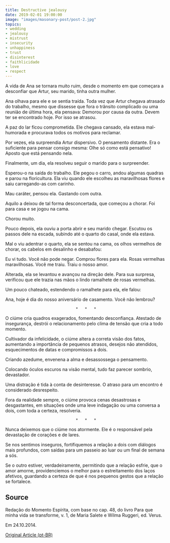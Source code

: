 ```yaml
---
title: Destructive jealousy
date: 2019-02-01 19:00:00
image: "images/masonary-post/post-2.jpg"
topics: 
- wedding
- jealousy
- mistrust
- insecurity
- unhappiness
- trust
- disinterest
- faithlicidade
- love
- respect
---
```


A vida de Ana se tornara muito ruim, desde o momento em que começara a
desconfiar que Artur, seu marido, tinha outra mulher.

Ana olhava para ele e se sentia traída. Toda vez que Artur chegava atrasado do
trabalho, mesmo que dissesse que fora o trânsito complicado ou uma reunião de
última hora, ela pensava: Demorou por causa da outra. Devem ter se encontrado
hoje. Por isso se atrasou.

A paz do lar ficou comprometida. Ele chegava cansado, ela estava mal-humorada e
procurava todos os motivos para reclamar.

Por vezes, ela surpreendia Artur dispersivo. O pensamento distante. Era o
suficiente para pensar consigo mesma: Olhe só como está pensativo! Aposto que
está pensando nela.

Finalmente, um dia, ela resolveu seguir o marido para o surpreender.

Esperou-o na saída do trabalho. Ele pegou o carro, andou algumas quadras e
parou na floricultura. Ela viu quando ele escolheu as maravilhosas flores e
saiu carregando-as com carinho.

Mau caráter, pensou ela. Gastando com outra.

Aquilo a deixou de tal forma desconcertada, que começou a chorar. Foi para casa
e se jogou na cama.

Chorou muito.

Pouco depois, ela ouviu a porta abrir e seu marido chegar. Escutou os passos
dele na escada, subindo até o quarto do casal, onde ela estava.

Mal o viu adentrar o quarto, ela se sentou na cama, os olhos vermelhos de
chorar, os cabelos em desalinho e desabafou:

Eu vi tudo. Você não pode negar. Comprou flores para ela. Rosas vermelhas
maravilhosas. Você me traiu. Traiu o nosso amor.

Alterada, ela se levantou e avançou na direção dele. Para sua surpresa,
verificou que ele trazia nas mãos o lindo ramalhete de rosas vermelhas.

Um pouco chateado, estendendo o ramalhete para ela, ele falou:

Ana, hoje é dia do nosso aniversário de casamento. Você não lembrou?

                                   *   *   *

O ciúme cria quadros exagerados, fomentando desconfiança. Atestado de
insegurança, destrói o relacionamento pelo clima de tensão que cria a todo
momento.

Cultivador da infelicidade, o ciúme altera a correta visão dos fatos,
aumentando a importância de pequenos atrasos, desejos não atendidos,
esquecimentos de datas e compromissos a dois.

Criando azedume, envenena a alma e desassossega o pensamento.

Colocando óculos escuros na visão mental, tudo faz parecer sombrio, devastador.

Uma distração é tida à conta de desinteresse. O atraso para um encontro é
considerado desrespeito.

Fora da realidade sempre, o ciúme provoca cenas desastrosas e desgastantes, em
situações onde uma leve indagação ou uma conversa a dois, com toda a certeza,
resolveria.

                                   *   *   *

Nunca deixemos que o ciúme nos atormente. Ele é o responsável pela devastação
de corações e de lares.

Se nos sentimos inseguros, fortifiquemos a relação a dois com diálogos mais
profundos, com saídas para um passeio ao luar ou um final de semana a sós.

Se o outro estiver, verdadeiramente, permitindo que a relação esfrie, que o
amor amorne, providenciemos o melhor para o estreitamento dos laços afetivos,
guardando a certeza de que é nos pequenos gestos que a relação se fortalece.

## Source
Redação do Momento Espírita, com base no cap. 48,
do livro Para que minha vida se transforme, v. 1, de
Maria Salete e Wilma Ruggeri, ed. Verus.

Em 24.10.2014.

 
[Original Article (pt-BR)](http://momento.com.br/pt/ler_texto.php?id=4281)
